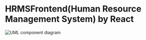 # HRMSFrontend(Human Resource Management System) by React
![UML component diagram](https://user-images.githubusercontent.com/80206303/121266500-45ca5d00-c8c3-11eb-8a1e-501fa04d63af.png)

